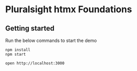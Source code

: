 # Pluralsight htmx Foundations

## Getting started

Run the below commands to start the demo

```
npm install
npm start
```

```
open http://localhost:3000
```
